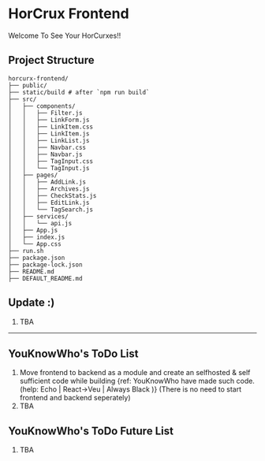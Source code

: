 # HorCrux Frontend
Welcome To See Your HorCurxes!!
## Project Structure
```
horcurx-frontend/
├── public/
├── static/build # after `npm run build`
├── src/
│   ├── components/
│   │   ├── Filter.js
│   │   ├── LinkForm.js
│   │   ├── LinkItem.css
│   │   ├── LinkItem.js
│   │   ├── LinkList.js
│   │   ├── Navbar.css
│   │   ├── Navbar.js
│   │   ├── TagInput.css
│   │   └── TagInput.js
│   ├── pages/
│   │   ├── AddLink.js
│   │   ├── Archives.js
│   │   ├── CheckStats.js
│   │   ├── EditLink.js
│   │   └── TagSearch.js
│   ├── services/
│   │   └── api.js
│   ├── App.js
│   ├── index.js
│   └── App.css
├── run.sh
├── package.json
├── package-lock.json
├── README.md
├── DEFAULT_README.md
```

## Update :)
1. TBA

---
## YouKnowWho's ToDo List
1. Move frontend to backend as a module and create an selfhosted & self sufficient code while building {ref: YouKnowWho have made such code. (help: Echo | React->Veu | Always Black )}
(There is no need to start frontend and backend seperately)
2. TBA


## YouKnowWho's ToDo Future List
1. TBA
